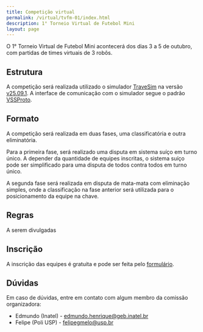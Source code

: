 ```yaml
---
title: Competição virtual
permalink: /virtual/tvfm-01/index.html
description: 1° Torneio Virtual de Futebol Mini
layout: page
---
```


O 1° Torneio Virtual de Futebol Mini acontecerá dos dias 3 a 5 de outubro, com partidas de times virtuais de 3 robôs.

## Estrutura

A competição será realizada utilizado o simulador [TraveSim](https://github.com/futebol-mini/travesim) na versão [v25.09.1](https://github.com/futebol-mini/travesim/releases/tag/v25.09.1). A interface de comunicação com o simulador segue o padrão [VSSProto](https://github.com/futebol-mini/VSSProto).

## Formato

A competição será realizada em duas fases, uma classificatória e outra eliminatória.

Para a primeira fase, será realizado uma disputa em sistema suíço em turno único. A depender da quantidade de equipes inscritas, o sistema suíço pode ser simplificado para uma disputa de todos contra todos em turno único.

A segunda fase será realizada em disputa de mata-mata com eliminação simples, onde a classificação na fase anterior será utilizada para o posicionamento da equipe na chave.

## Regras

A serem divulgadas

## Inscrição

A inscrição das equipes é gratuita e pode ser feita pelo [formulário](https://docs.google.com/forms/d/e/1FAIpQLSf_BghzMFYjIY6DXlN4ymdwNTTf4kHWgLu54GkHIik63blnuQ/viewform).

## Dúvidas

Em caso de dúvidas, entre em contato com algum membro da comissão organizadora:

- Edmundo (Inatel) - <edmundo.henrique@geb.inatel.br>
- Felipe (Poli USP) - <felipegmelo@usp.br>
